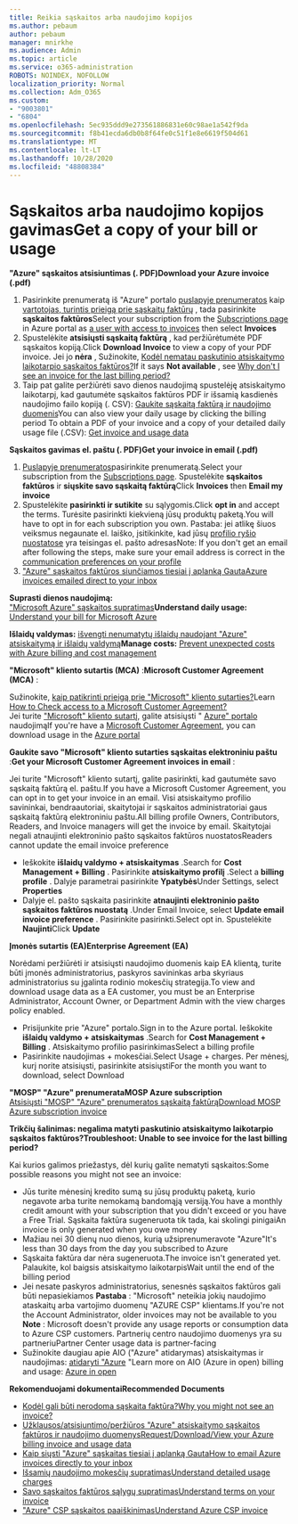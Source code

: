 ```yaml
---
title: Reikia sąskaitos arba naudojimo kopijos
ms.author: pebaum
author: pebaum
manager: mnirkhe
ms.audience: Admin
ms.topic: article
ms.service: o365-administration
ROBOTS: NOINDEX, NOFOLLOW
localization_priority: Normal
ms.collection: Adm_O365
ms.custom:
- "9003801"
- "6804"
ms.openlocfilehash: 5ec935ddd9e273561886831e60c98ae1a542f9da
ms.sourcegitcommit: f8b41ecda6db0b8f64fe0c51f1e8e6619f504d61
ms.translationtype: MT
ms.contentlocale: lt-LT
ms.lasthandoff: 10/28/2020
ms.locfileid: "48808384"
---
```

# <a name="get-a-copy-of-your-bill-or-usage"></a><span data-ttu-id="642d9-102">Sąskaitos arba naudojimo kopijos gavimas</span><span class="sxs-lookup"><span data-stu-id="642d9-102">Get a copy of your bill or usage</span></span>

<span data-ttu-id="642d9-103">**"Azure" sąskaitos atsisiuntimas (. PDF)**</span><span class="sxs-lookup"><span data-stu-id="642d9-103">**Download your Azure invoice (.pdf)**</span></span>

1. <span data-ttu-id="642d9-104">Pasirinkite prenumeratą iš "Azure" portalo [puslapyje prenumeratos](https://portal.azure.com/#blade/Microsoft_Azure_Billing/SubscriptionsBlade) kaip [vartotojas, turintis prieigą prie sąskaitų faktūrų](https://docs.microsoft.com/azure/cost-management-billing/manage/manage-billing-access?WT.mc_id=Portal-Microsoft_Azure_Support) , tada pasirinkite **sąskaitos faktūros**</span><span class="sxs-lookup"><span data-stu-id="642d9-104">Select your subscription from the [Subscriptions page](https://portal.azure.com/#blade/Microsoft_Azure_Billing/SubscriptionsBlade) in Azure portal as [a user with access to invoices](https://docs.microsoft.com/azure/cost-management-billing/manage/manage-billing-access?WT.mc_id=Portal-Microsoft_Azure_Support) then select **Invoices**</span></span>
2. <span data-ttu-id="642d9-105">Spustelėkite **atsisiųsti sąskaitą faktūrą** , kad peržiūrėtumėte PDF sąskaitos kopiją.</span><span class="sxs-lookup"><span data-stu-id="642d9-105">Click **Download Invoice** to view a copy of your PDF invoice.</span></span> <span data-ttu-id="642d9-106">Jei jo **nėra** , Sužinokite, [Kodėl nematau paskutinio atsiskaitymo laikotarpio sąskaitos faktūros?](https://docs.microsoft.com/azure/cost-management-billing/manage/download-azure-invoice-daily-usage-date?WT.mc_id=Portal-Microsoft_Azure_Support#noinvoice)</span><span class="sxs-lookup"><span data-stu-id="642d9-106">If it says **Not available** , see [Why don't I see an invoice for the last billing period?](https://docs.microsoft.com/azure/cost-management-billing/manage/download-azure-invoice-daily-usage-date?WT.mc_id=Portal-Microsoft_Azure_Support#noinvoice)</span></span>
3. <span data-ttu-id="642d9-107">Taip pat galite peržiūrėti savo dienos naudojimą spustelėję atsiskaitymo laikotarpį, kad gautumėte sąskaitos faktūros PDF ir išsamią kasdienės naudojimo failo kopiją (. CSV): [Gaukite sąskaitą faktūrą ir naudojimo duomenis](https://docs.microsoft.com/azure/cost-management-billing/manage/download-azure-invoice-daily-usage-date?WT.mc_id=Portal-Microsoft_Azure_Support)</span><span class="sxs-lookup"><span data-stu-id="642d9-107">You can also view your daily usage by clicking the billing period To obtain a PDF of your invoice and a copy of your detailed daily usage file (.CSV): [Get invoice and usage data](https://docs.microsoft.com/azure/cost-management-billing/manage/download-azure-invoice-daily-usage-date?WT.mc_id=Portal-Microsoft_Azure_Support)</span></span>

<span data-ttu-id="642d9-108">**Sąskaitos gavimas el. paštu (. PDF)**</span><span class="sxs-lookup"><span data-stu-id="642d9-108">**Get your invoice in email (.pdf)**</span></span>

1. <span data-ttu-id="642d9-109">[Puslapyje prenumeratos](https://ms.portal.azure.com/#blade/Microsoft_Azure_Billing/SubscriptionsBlade)pasirinkite prenumeratą.</span><span class="sxs-lookup"><span data-stu-id="642d9-109">Select your subscription from the [Subscriptions page](https://ms.portal.azure.com/#blade/Microsoft_Azure_Billing/SubscriptionsBlade).</span></span> <span data-ttu-id="642d9-110">Spustelėkite **sąskaitos faktūros** ir **siųskite savo sąskaitą faktūrą**</span><span class="sxs-lookup"><span data-stu-id="642d9-110">Click **Invoices** then **Email my invoice**</span></span>
2. <span data-ttu-id="642d9-111">Spustelėkite **pasirinkti ir sutikite** su sąlygomis.</span><span class="sxs-lookup"><span data-stu-id="642d9-111">Click **opt in** and accept the terms.</span></span> <span data-ttu-id="642d9-112">Turėsite pasirinkti kiekvieną jūsų produktų paketą.</span><span class="sxs-lookup"><span data-stu-id="642d9-112">You will have to opt in for each subscription you own.</span></span> <span data-ttu-id="642d9-113">Pastaba: jei atlikę šiuos veiksmus negaunate el. laiško, įsitikinkite, kad jūsų [profilio ryšio nuostatose](https://account.windowsazure.com/profile) yra teisingas el. pašto adresas</span><span class="sxs-lookup"><span data-stu-id="642d9-113">Note: If you don't get an email after following the steps, make sure your email address is correct in the [communication preferences on your profile](https://account.windowsazure.com/profile)</span></span>
3. [<span data-ttu-id="642d9-114">"Azure" sąskaitos faktūros siunčiamos tiesiai į aplanką Gauta</span><span class="sxs-lookup"><span data-stu-id="642d9-114">Azure invoices emailed direct to your inbox</span></span>](https://azure.microsoft.com/blog/azure-email-invoices/)

<span data-ttu-id="642d9-115">**Suprasti dienos naudojimą:**  
 ["Microsoft Azure" sąskaitos supratimas](https://docs.microsoft.com/azure/cost-management-billing/understand/review-individual-bill?WT.mc_id=Portal-Microsoft_Azure_Support)</span><span class="sxs-lookup"><span data-stu-id="642d9-115">**Understand daily usage:** 
[Understand your bill for Microsoft Azure](https://docs.microsoft.com/azure/cost-management-billing/understand/review-individual-bill?WT.mc_id=Portal-Microsoft_Azure_Support)</span></span>  

<span data-ttu-id="642d9-116">**Išlaidų valdymas:** [išvengti nenumatytų išlaidų naudojant "Azure" atsiskaitymą ir išlaidų valdymą](https://docs.microsoft.com/azure/cost-management-billing/manage/getting-started?WT.mc_id=Portal-Microsoft_Azure_Support)</span><span class="sxs-lookup"><span data-stu-id="642d9-116">**Manage costs:** [Prevent unexpected costs with Azure billing and cost management](https://docs.microsoft.com/azure/cost-management-billing/manage/getting-started?WT.mc_id=Portal-Microsoft_Azure_Support)</span></span>  

<span data-ttu-id="642d9-117">**"Microsoft" kliento sutartis (MCA)** :</span><span class="sxs-lookup"><span data-stu-id="642d9-117">**Microsoft Customer Agreement (MCA)** :</span></span>

<span data-ttu-id="642d9-118">Sužinokite,  [kaip patikrinti prieigą prie "Microsoft" kliento sutarties?](https://docs.microsoft.com/azure/cost-management-billing/manage/download-azure-invoice-daily-usage-date?WT.mc_id=Portal-Microsoft_Azure_Support#check-access-to-a-microsoft-customer-agreement)</span><span class="sxs-lookup"><span data-stu-id="642d9-118">Learn  [How to Check access to a Microsoft Customer Agreement?](https://docs.microsoft.com/azure/cost-management-billing/manage/download-azure-invoice-daily-usage-date?WT.mc_id=Portal-Microsoft_Azure_Support#check-access-to-a-microsoft-customer-agreement)</span></span>  
<span data-ttu-id="642d9-119">Jei turite ["Microsoft" kliento sutartį](https://docs.microsoft.com/azure/cost-management-billing/manage/download-azure-invoice-daily-usage-date?WT.mc_id=Portal-Microsoft_Azure_Support#check-access-to-a-microsoft-customer-agreement), galite atsisiųsti " [Azure" portalo](https://portal.azure.com/) naudojimą</span><span class="sxs-lookup"><span data-stu-id="642d9-119">If you're have a [Microsoft Customer Agreement](https://docs.microsoft.com/azure/cost-management-billing/manage/download-azure-invoice-daily-usage-date?WT.mc_id=Portal-Microsoft_Azure_Support#check-access-to-a-microsoft-customer-agreement), you can download usage in the [Azure portal](https://portal.azure.com/)</span></span>

<span data-ttu-id="642d9-120">**Gaukite savo "Microsoft" kliento sutarties sąskaitas elektroniniu paštu** :</span><span class="sxs-lookup"><span data-stu-id="642d9-120">**Get your Microsoft Customer Agreement invoices in email** :</span></span>

<span data-ttu-id="642d9-121">Jei turite "Microsoft" kliento sutartį, galite pasirinkti, kad gautumėte savo sąskaitą faktūrą el. paštu.</span><span class="sxs-lookup"><span data-stu-id="642d9-121">If you have a Microsoft Customer Agreement, you can opt in to get your invoice in an email.</span></span> <span data-ttu-id="642d9-122">Visi atsiskaitymo profilio savininkai, bendraautoriai, skaitytojai ir sąskaitos administratoriai gaus sąskaitą faktūrą elektroniniu paštu.</span><span class="sxs-lookup"><span data-stu-id="642d9-122">All billing profile Owners, Contributors, Readers, and Invoice managers will get the invoice by email.</span></span> <span data-ttu-id="642d9-123">Skaitytojai negali atnaujinti elektroninio pašto sąskaitos faktūros nuostatos</span><span class="sxs-lookup"><span data-stu-id="642d9-123">Readers cannot update the email invoice preference</span></span>

- <span data-ttu-id="642d9-124">Ieškokite **išlaidų valdymo + atsiskaitymas** .</span><span class="sxs-lookup"><span data-stu-id="642d9-124">Search for **Cost Management + Billing** .</span></span> <span data-ttu-id="642d9-125">Pasirinkite **atsiskaitymo profilį** .</span><span class="sxs-lookup"><span data-stu-id="642d9-125">Select a **billing profile** .</span></span> <span data-ttu-id="642d9-126">Dalyje parametrai pasirinkite **Ypatybės**</span><span class="sxs-lookup"><span data-stu-id="642d9-126">Under Settings, select **Properties**</span></span>
- <span data-ttu-id="642d9-127">Dalyje el. pašto sąskaita pasirinkite **atnaujinti elektroninio pašto sąskaitos faktūros nuostatą** .</span><span class="sxs-lookup"><span data-stu-id="642d9-127">Under Email Invoice, select **Update email invoice preference** .</span></span> <span data-ttu-id="642d9-128">Pasirinkite pasirinkti.</span><span class="sxs-lookup"><span data-stu-id="642d9-128">Select opt in.</span></span> <span data-ttu-id="642d9-129">Spustelėkite **Naujinti**</span><span class="sxs-lookup"><span data-stu-id="642d9-129">Click **Update**</span></span>

<span data-ttu-id="642d9-130">**Įmonės sutartis (EA)**</span><span class="sxs-lookup"><span data-stu-id="642d9-130">**Enterprise Agreement (EA)**</span></span>

<span data-ttu-id="642d9-131">Norėdami peržiūrėti ir atsisiųsti naudojimo duomenis kaip EA klientą, turite būti įmonės administratorius, paskyros savininkas arba skyriaus administratorius su įgalinta rodinio mokesčių strategija.</span><span class="sxs-lookup"><span data-stu-id="642d9-131">To view and download usage data as a EA customer, you must be an Enterprise Administrator, Account Owner, or Department Admin with the view charges policy enabled.</span></span>

- <span data-ttu-id="642d9-132">Prisijunkite prie "Azure" portalo.</span><span class="sxs-lookup"><span data-stu-id="642d9-132">Sign in to the Azure portal.</span></span> <span data-ttu-id="642d9-133">Ieškokite **išlaidų valdymo + atsiskaitymas** .</span><span class="sxs-lookup"><span data-stu-id="642d9-133">Search for **Cost Management + Billing** .</span></span> <span data-ttu-id="642d9-134">Atsiskaitymo profilio pasirinkimas</span><span class="sxs-lookup"><span data-stu-id="642d9-134">Select a billing profile</span></span>
- <span data-ttu-id="642d9-135">Pasirinkite naudojimas + mokesčiai.</span><span class="sxs-lookup"><span data-stu-id="642d9-135">Select Usage + charges.</span></span> <span data-ttu-id="642d9-136">Per mėnesį, kurį norite atsisiųsti, pasirinkite atsisiųsti</span><span class="sxs-lookup"><span data-stu-id="642d9-136">For the month you want to download, select Download</span></span>

<span data-ttu-id="642d9-137">**"MOSP" "Azure" prenumerata**</span><span class="sxs-lookup"><span data-stu-id="642d9-137">**MOSP Azure subscription**</span></span>  
[<span data-ttu-id="642d9-138">Atsisiųsti "MOSP" "Azure" prenumeratos sąskaitą faktūrą</span><span class="sxs-lookup"><span data-stu-id="642d9-138">Download MOSP Azure subscription invoice</span></span>](https://docs.microsoft.com/azure/cost-management-billing/understand/download-azure-invoice?WT.mc_id=Portal-Microsoft_Azure_Support#download-your-mosp-azure-subscription-invoice)

<span data-ttu-id="642d9-139">**Trikčių šalinimas: negalima matyti paskutinio atsiskaitymo laikotarpio sąskaitos faktūros?**</span><span class="sxs-lookup"><span data-stu-id="642d9-139">**Troubleshoot: Unable to see invoice for the last billing period?**</span></span>

<span data-ttu-id="642d9-140">Kai kurios galimos priežastys, dėl kurių galite nematyti sąskaitos:</span><span class="sxs-lookup"><span data-stu-id="642d9-140">Some possible reasons you might not see an invoice:</span></span>

- <span data-ttu-id="642d9-141">Jūs turite mėnesinį kredito sumą su jūsų produktų paketą, kurio negavote arba turite nemokamą bandomąją versiją.</span><span class="sxs-lookup"><span data-stu-id="642d9-141">You have a monthly credit amount with your subscription that you didn't exceed or you have a Free Trial.</span></span> <span data-ttu-id="642d9-142">Sąskaita faktūra sugeneruota tik tada, kai skolingi pinigai</span><span class="sxs-lookup"><span data-stu-id="642d9-142">An invoice is only generated when you owe money</span></span>
- <span data-ttu-id="642d9-143">Mažiau nei 30 dienų nuo dienos, kurią užsiprenumeravote "Azure"</span><span class="sxs-lookup"><span data-stu-id="642d9-143">It's less than 30 days from the day you subscribed to Azure</span></span>
- <span data-ttu-id="642d9-144">Sąskaita faktūra dar nėra sugeneruota.</span><span class="sxs-lookup"><span data-stu-id="642d9-144">The invoice isn't generated yet.</span></span> <span data-ttu-id="642d9-145">Palaukite, kol baigsis atsiskaitymo laikotarpis</span><span class="sxs-lookup"><span data-stu-id="642d9-145">Wait until the end of the billing period</span></span>
- <span data-ttu-id="642d9-146">Jei nesate paskyros administratorius, senesnės sąskaitos faktūros gali būti nepasiekiamos **Pastaba** : "Microsoft" neteikia jokių naudojimo ataskaitų arba vartojimo duomenų "AZURE CSP" klientams.</span><span class="sxs-lookup"><span data-stu-id="642d9-146">If you're not the Account Administrator, older invoices may not be available to you **Note** : Microsoft doesn't provide any usage reports or consumption data to Azure CSP customers.</span></span> <span data-ttu-id="642d9-147">Partnerių centro naudojimo duomenys yra su partneriu</span><span class="sxs-lookup"><span data-stu-id="642d9-147">Partner Center usage data is partner-facing</span></span>
- <span data-ttu-id="642d9-148">Sužinokite daugiau apie AIO ("Azure" atidarymas) atsiskaitymas ir naudojimas: [atidaryti "Azure](https://azure.microsoft.com/offers/ms-azr-0111p/) "</span><span class="sxs-lookup"><span data-stu-id="642d9-148">Learn more on AIO (Azure in open) billing and usage: [Azure in open](https://azure.microsoft.com/offers/ms-azr-0111p/)</span></span>

<span data-ttu-id="642d9-149">**Rekomenduojami dokumentai**</span><span class="sxs-lookup"><span data-stu-id="642d9-149">**Recommended Documents**</span></span>

- [<span data-ttu-id="642d9-150">Kodėl gali būti nerodoma sąskaita faktūra?</span><span class="sxs-lookup"><span data-stu-id="642d9-150">Why you might not see an invoice?</span></span>](https://docs.microsoft.com/azure/cost-management-billing/understand/download-azure-invoice?WT.mc_id=Portal-Microsoft_Azure_Support#noinvoice)
- [<span data-ttu-id="642d9-151">Užklausos/atsisiuntimo/peržiūros "Azure" atsiskaitymo sąskaitos faktūros ir naudojimo duomenys</span><span class="sxs-lookup"><span data-stu-id="642d9-151">Request/Download/View your Azure billing invoice and usage data</span></span>](https://docs.microsoft.com/azure/cost-management-billing/manage/download-azure-invoice-daily-usage-date?WT.mc_id=Portal-Microsoft_Azure_Support)
- [<span data-ttu-id="642d9-152">Kaip siųsti "Azure" sąskaitas tiesiai į aplanką Gauta</span><span class="sxs-lookup"><span data-stu-id="642d9-152">How to email Azure invoices directly to your inbox</span></span>](https://docs.microsoft.com/azure/cost-management-billing/manage/download-azure-invoice-daily-usage-date?WT.mc_id=Portal-Microsoft_Azure_Support)
- [<span data-ttu-id="642d9-153">Išsamių naudojimo mokesčių supratimas</span><span class="sxs-lookup"><span data-stu-id="642d9-153">Understand detailed usage charges</span></span>](https://docs.microsoft.com/azure/cost-management-billing/understand/review-individual-bill?WT.mc_id=Portal-Microsoft_Azure_Support#csv)
- [<span data-ttu-id="642d9-154">Savo sąskaitos faktūros sąlygų supratimas</span><span class="sxs-lookup"><span data-stu-id="642d9-154">Understand terms on your invoice</span></span>](https://docs.microsoft.com/azure/cost-management-billing/understand/understand-invoice?WT.mc_id=Portal-Microsoft_Azure_Support)
- [<span data-ttu-id="642d9-155">"Azure" CSP sąskaitos paaiškinimas</span><span class="sxs-lookup"><span data-stu-id="642d9-155">Understand Azure CSP invoice</span></span>](https://docs.microsoft.com/partner-center/azure-plan-lp?WT.mc_id=Portal-Microsoft_Azure_Support)
